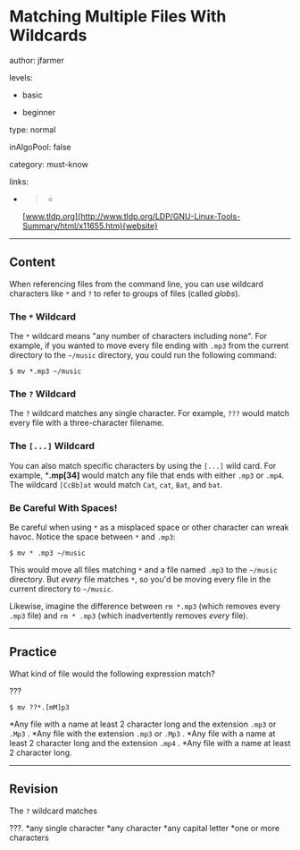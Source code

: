 # Matching Multiple Files With Wildcards
author: jfarmer

levels:

  - basic

  - beginner

type: normal

inAlgoPool: false

category: must-know

links:

  - >-
    [www.tldp.org](http://www.tldp.org/LDP/GNU-Linux-Tools-Summary/html/x11655.htm){website}

---
## Content

When referencing files from the command line, you can use wildcard characters like `*` and `?` to refer to groups of files (called *globs*).

### The `*` Wildcard

The `*` wildcard means "any number of characters including none".  For example, if you wanted to move every file ending with `.mp3` from the current directory to the `~/music` directory, you could run the following command:

```console
$ mv *.mp3 ~/music
```

### The `?` Wildcard

The `?` wildcard matches any single character.  For example, `???` would match every file with a three-character filename.

### The `[...]` Wildcard

You can also match specific characters by using the `[...]` wild card.  For example, ***.mp&#91;34&#93;** would match any file that ends with either `.mp3` or `.mp4`.  The wildcard `[CcBb]at` would match `Cat`, `cat`, `Bat`, and `bat`.

### Be Careful With Spaces!

Be careful when using `*` as a misplaced space or other character can wreak havoc.  Notice the space between `*` and `.mp3`:

```console
$ mv * .mp3 ~/music
```

This would move all files matching `*` and a file named `.mp3` to the `~/music` directory.  But *every* file matches `*`, so you'd be moving every file in the current directory to `~/music`.

Likewise, imagine the difference between `rm *.mp3` (which removes every `.mp3` file) and `rm * .mp3` (which inadvertently removes *every* file).

---
## Practice

What kind of file would the following expression match? 

???
```
$ mv ??*.[mM]p3
```
*Any file with  a name at least 2 character long and the extension `.mp3` or `.Mp3` .
*Any file with the extension `.mp3` or `.Mp3` .
*Any file with a name at least 2 character long and the extension `.mp4` .
*Any file with a name at least 2 character long.

---
## Revision

The `?` wildcard matches

 ???.
*any single character
*any character
*any capital letter
*one or more characters